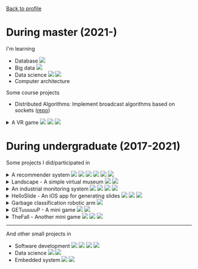 [Back to profile](https://github.com/coconutnutX)

# During master (2021-)

I'm learning

- Database <img src="https://img.shields.io/badge/-Scala-CA1E1B?style=flat&logo=Scala&logoColor=white">
- Big data <img src="https://img.shields.io/badge/-Hadoop-E4E80B?style=flat&logo=ApacheHadoop&logoColor=black">
- Data science <img src="https://img.shields.io/badge/-Python-18304C?style=flat&logo=Python&logoColor=white"> <img src="https://img.shields.io/badge/-Jupyter-E35D1D?style=flat&logo=Jupyter&logoColor=white"> 
- Computer architecture

Some course projects
- Distributed Algorithms: Implement broadcast algorithms based on sockets ([repo](https://github.com/coconutnutX/CS451-2021-project))

<details>
  <summary>A VR game
    <img src="https://img.shields.io/badge/-Unity-696969?style=flat&logo=Unity&logoColor=white">
    <img src="https://img.shields.io/badge/-Oculus-151618?style=flat&logo=Oculus&logoColor=white">
    <img src="https://img.shields.io/badge/-C%23-7C2297?style=flat&logo=CSharp&logoColor=white">
  </summary>
  
  ![img](media/2022-vr.gif)
</details>


# During undergraduate (2017-2021)

Some projects I did/participated in

<details>
  <summary>A recommender system 
    <img src="https://img.shields.io/badge/-Python-18304C?style=flat&logo=Python&logoColor=white"> 
    <img src="https://img.shields.io/badge/-MySQL-0B4971?style=flat&logo=MySQL&logoColor=white"> 
    <img src="https://img.shields.io/badge/-Flask-696969?style=flat&logo=Flask&logoColor=white"> 
    <img src="https://img.shields.io/badge/-Vuejs-4FC08D?style=flat&logo=vue.js&logoColor=white"> 
    <img src="https://img.shields.io/badge/-Docker-18304C?style=flat&logo=Docker&logoColor=white"> 
    <img src="https://img.shields.io/badge/-AzurePipelines-2D55D4?style=flat&logo=AzurePipelines&logoColor=white"> 
  </summary>
  
  - Internship project on news recommendation.
  - Work on models, frontend and backend with the help of the team.
  
</details>

<details>
  <summary>Landscape - A simple virtual museum 
    <img src="https://img.shields.io/badge/-Unity-696969?style=flat&logo=Unity&logoColor=white">
    <img src="https://img.shields.io/badge/-C%23-7C2297?style=flat&logo=CSharp&logoColor=white">
  </summary>
  
  ![img](media/2021-museum.gif)
</details>

<details>
  <summary>An industrial monitoring system 
    <img src="https://img.shields.io/badge/-Java-E66915?style=flat&logo=Java&logoColor=white"> 
    <img src="https://img.shields.io/badge/-MySQL-0B4971?style=flat&logo=MySQL&logoColor=white"> 
    <img src="https://img.shields.io/badge/-Spring-55AC33?style=flat&logo=Spring&logoColor=white"> 
    <img src="https://img.shields.io/badge/-Gitlab-CF2C1E?style=flat&logo=Gitlab&logoColor=white">
  </summary>
  
  - Part of the backend team.
  - Design interface, write documentation and code.
</details>

<details>
  <summary>HelloSlide - An iOS app for generating slides 
    <img src="https://img.shields.io/badge/-Swift-DF3829?style=flat&logo=Swift&logoColor=white"> 
    <img src="https://img.shields.io/badge/-Java-E66915?style=flat&logo=Java&logoColor=white"> 
    <img src="https://img.shields.io/badge/-SpringBoot-59A031?style=flat&logo=SpringBoot&logoColor=white">
  </summary>
  
  - Work on frondend (display and modify template).
  - Work on backend (handwritten text recognition & PPT format export).
  
  ![img](media/2019-HelloSlide.gif)
</details>

<details>
  <summary>Garbage classification robotic arm 
    <img src="https://img.shields.io/badge/-Python-18304C?style=flat&logo=Python&logoColor=white"></summary>
  
  - Cooperate with students in telecommunications and remote sensing.
  - Work on image classification.
  
  ![img](media/2019-GarbageClassification.gif)
</details>

<details>
  <summary>GETuuuuuP - A mini game 
    <img src="https://img.shields.io/badge/-WechatGame-319F27?style=flat&logo=Wechat&logoColor=white"> 
    <img src="https://img.shields.io/badge/-JavaScript-E9D317?style=flat&logo=javascript&logoColor=white">
  </summary>
  
  ![img](media/2019-GETuuuuuP.gif)
</details>

<details>
  <summary>TheFall - Another mini game 
    <img src="https://img.shields.io/badge/-WechatGame-319F27?style=flat&logo=Wechat&logoColor=white"> 
    <img src="https://img.shields.io/badge/-Cocos2d-1B85A9?style=flat&logo=Cocos&logoColor=white"> 
    <img src="https://img.shields.io/badge/-JavaScript-E9D317?style=flat&logo=javascript&logoColor=white">
  </summary>
  
  ![img](media/2018-theFall.gif)
</details>

---

And other small projects in

- Software development <img src="https://img.shields.io/badge/-C-094184?style=flat&logo=C&logoColor=white"> <img src="https://img.shields.io/badge/-C++-094184?style=flat&logo=c%2B%2B&logoColor=white"> <img src="https://img.shields.io/badge/-Java-E66915?style=flat&logo=Java&logoColor=white"> <img src="https://img.shields.io/badge/-SpringBoot-59A031?style=flat&logo=SpringBoot&logoColor=white">
- Data science <img src="https://img.shields.io/badge/-Python-18304C?style=flat&logo=Python&logoColor=white"> <img src="https://img.shields.io/badge/-Jupyter-E35D1D?style=flat&logo=Jupyter&logoColor=white"> 
- Embedded system <img src="https://img.shields.io/badge/-Python-18304C?style=flat&logo=Python&logoColor=white"> <img src="https://img.shields.io/badge/-RaspberryPi-A50031?style=flat&logo=RaspberryPi&logoColor=white">
